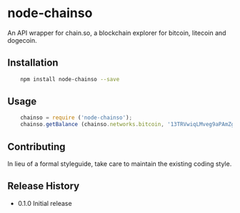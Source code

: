 node-chainso
============

An API wrapper for chain.so, a blockchain explorer for bitcoin, litecoin and dogecoin.

## Installation

```bash
	npm install node-chainso --save
```
## Usage

```javascript
	chainso = require ('node-chainso');
	chainso.getBalance (chainso.networks.bitcoin, '13TRVwiqLMveg9aPAmZgcAix5ogKVgpe4T', 3, function (err, res) { console.log (res); });
```

## Contributing

In lieu of a formal styleguide, take care to maintain the existing coding style.


## Release History

* 0.1.0 Initial release

